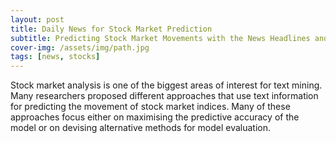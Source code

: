 ```yaml
---
layout: post
title: Daily News for Stock Market Prediction
subtitle: Predicting Stock Market Movements with the News Headlines and Deep Learning
cover-img: /assets/img/path.jpg
tags: [news, stocks]
---
```


Stock market analysis is one of the biggest areas of interest for text mining. Many researchers proposed different approaches that use text information for predicting the movement of stock market indices. Many of these approaches focus either on maximising the predictive accuracy of the model or on devising alternative methods for model evaluation.
